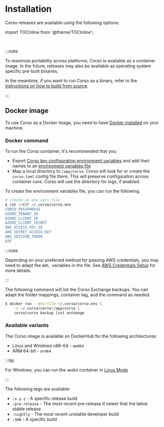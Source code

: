 # Installation

Corso releases are available using the following options:

import TOCInline from '@theme/TOCInline';

<TOCInline toc={toc} maxHeadingLevel={2}/><br/>

:::note

To maximize portability across platforms, Corso is available as a container image. In the future,
releases may also be available as operating system specific pre-built binaries.

In the meantime, if you want to run Corso as a binary, refer to the
[instructions on how to build from source](developers/build).

:::

## Docker image

To use Corso as a Docker image, you need to have [Docker installed](https://docs.docker.com/engine/install/)
on your machine.

### Docker command

To run the Corso container, it's recommended that you:

* Export [Corso key configuration environment variables](cli/corso_env) and add their names to an
[environment variables file](https://docs.docker.com/engine/reference/commandline/run/#set-environment-variables--e---env---env-file)
* Map a local directory to `/app/corso`. Corso will look for or create the `corso.toml` config file there. This will preserve
  configuration across container runs. Corso will use the directory for logs, if enabled. 

To create the environment variables file, you can run the following.

```bash
# create an env vars file
$ cat <<EOF ~/.corso/corso.env 
CORSO_PASSPHRASE
AZURE_TENANT_ID
AZURE_CLIENT_ID
AZURE_CLIENT_SECRET
AWS_ACCESS_KEY_ID
AWS_SECRET_ACCESS_KEY
AWS_SESSION_TOKEN
EOF
```

:::note

Depending on your preferred method for passing AWS credentials, you may need to adapt the `AWS_` variables in the file.
See [AWS Credentials Setup](/configuration/repos##s3-creds-setup) for more details.

:::

The following command will list the Corso Exchange backups. You can adapt the folder mappings, container tag, and the command
as needed.

```bash
$ docker run --env-file ~/.corso/corso.env \
    -v ~/.corso/corso:/app/corso \ 
    corso/corso backup list exchange 
```

### Available variants

The Corso image is available on DockerHub for the following architectures:

* Linux and Windows x86-64 - `amd64`
* ARM 64-bit - `arm64`

:::tip

For Windows, you can run the `amd64` container in
[Linux Mode](https://docs.microsoft.com/en-us/virtualization/windowscontainers/quick-start/quick-start-windows-10-linux)

:::

The following tags are available:

* `:x.y.z` - A specific release build
* `:pre-release` - The most recent pre-release if newer that the latest stable release
* `:nightly` - The most recent unstable developer build
* `:SHA` - A specific build
